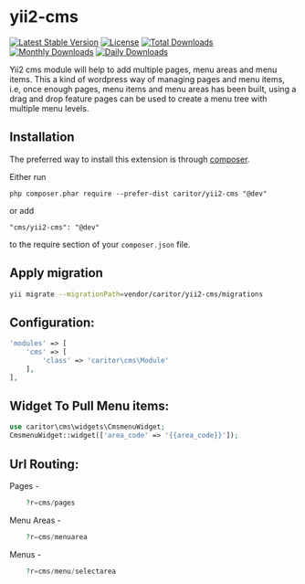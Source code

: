 yii2-cms
=========

[![Latest Stable Version](https://poser.pugx.org/caritor/yii2-cms/v/stable)](https://packagist.org/packages/caritor/yii2-cms)
[![License](https://poser.pugx.org/caritor/yii2-cms/license)](https://packagist.org/packages/caritor/yii2-cms)
[![Total Downloads](https://poser.pugx.org/caritor/yii2-cms/downloads)](https://packagist.org/packages/caritor/yii2-cms)
[![Monthly Downloads](https://poser.pugx.org/caritor/yii2-cms/d/monthly)](https://packagist.org/packages/caritor/yii2-cms)
[![Daily Downloads](https://poser.pugx.org/caritor/yii2-cms/d/daily)](https://packagist.org/packages/caritor/yii2-cms)


Yii2 cms module will help to add multiple pages, menu areas and menu items. This a kind of wordpress way of managing pages and menu items, i.e, once enough pages, menu items and menu areas has been built, using a drag and drop feature pages can be used to create a menu tree with multiple menu levels.

Installation
------------

The preferred way to install this extension is through [composer](http://getcomposer.org/download/).

Either run

```
php composer.phar require --prefer-dist caritor/yii2-cms "@dev"
```

or add

```
"cms/yii2-cms": "@dev"
```

to the require section of your `composer.json` file.

Apply migration
---------------

```sh
yii migrate --migrationPath=vendor/caritor/yii2-cms/migrations
```

Configuration:
--------------

```php
'modules' => [
    'cms' => [
        'class' => 'caritor\cms\Module'
    ],
],
```

Widget To Pull Menu items:
--------------------------

```php
use caritor\cms\widgets\CmsmenuWidget;
CmsmenuWidget::widget(['area_code' => '{{area_code}}']);
```

Url Routing:
--------

Pages - 
```php 
	?r=cms/pages
```
Menu Areas - 
```php 
	?r=cms/menuarea
```
Menus - 
```php 
	?r=cms/menu/selectarea
```
